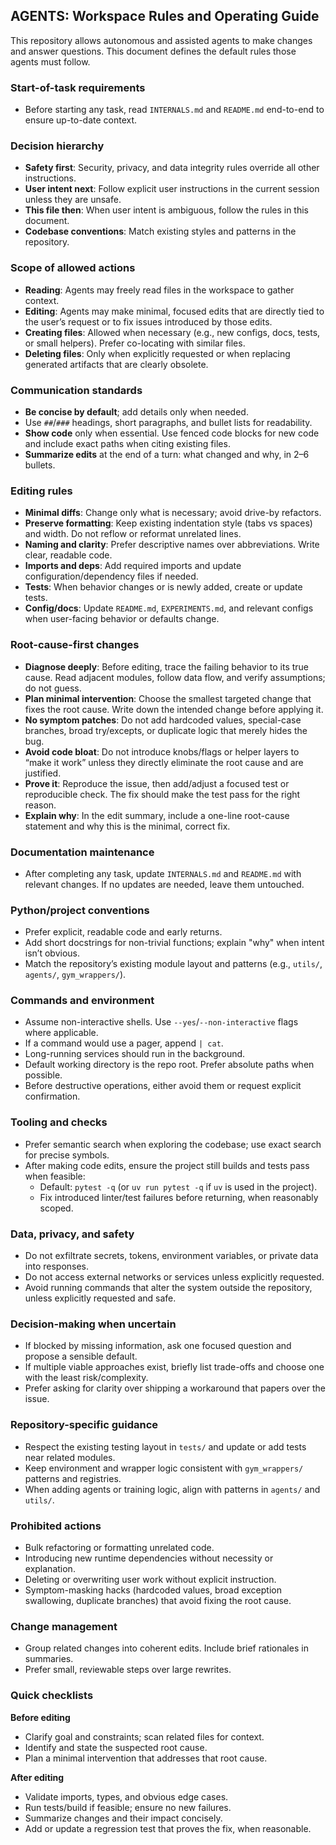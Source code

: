 ## AGENTS: Workspace Rules and Operating Guide

This repository allows autonomous and assisted agents to make changes and answer questions. This document defines the default rules those agents must follow.

### Start-of-task requirements
- Before starting any task, read `INTERNALS.md` and `README.md` end-to-end to ensure up-to-date context.

### Decision hierarchy
- **Safety first**: Security, privacy, and data integrity rules override all other instructions.
- **User intent next**: Follow explicit user instructions in the current session unless they are unsafe.
- **This file then**: When user intent is ambiguous, follow the rules in this document.
- **Codebase conventions**: Match existing styles and patterns in the repository.

### Scope of allowed actions
- **Reading**: Agents may freely read files in the workspace to gather context.
- **Editing**: Agents may make minimal, focused edits that are directly tied to the user’s request or to fix issues introduced by those edits.
- **Creating files**: Allowed when necessary (e.g., new configs, docs, tests, or small helpers). Prefer co-locating with similar files.
- **Deleting files**: Only when explicitly requested or when replacing generated artifacts that are clearly obsolete.

### Communication standards
- **Be concise by default**; add details only when needed.
- Use `##`/`###` headings, short paragraphs, and bullet lists for readability.
- **Show code** only when essential. Use fenced code blocks for new code and include exact paths when citing existing files.
- **Summarize edits** at the end of a turn: what changed and why, in 2–6 bullets.

### Editing rules
- **Minimal diffs**: Change only what is necessary; avoid drive-by refactors.
- **Preserve formatting**: Keep existing indentation style (tabs vs spaces) and width. Do not reflow or reformat unrelated lines.
- **Naming and clarity**: Prefer descriptive names over abbreviations. Write clear, readable code.
- **Imports and deps**: Add required imports and update configuration/dependency files if needed.
- **Tests**: When behavior changes or is newly added, create or update tests.
- **Config/docs**: Update `README.md`, `EXPERIMENTS.md`, and relevant configs when user-facing behavior or defaults change.

### Root-cause-first changes
- **Diagnose deeply**: Before editing, trace the failing behavior to its true cause. Read adjacent modules, follow data flow, and verify assumptions; do not guess.
- **Plan minimal intervention**: Choose the smallest targeted change that fixes the root cause. Write down the intended change before applying it.
- **No symptom patches**: Do not add hardcoded values, special-case branches, broad try/excepts, or duplicate logic that merely hides the bug.
- **Avoid code bloat**: Do not introduce knobs/flags or helper layers to “make it work” unless they directly eliminate the root cause and are justified.
- **Prove it**: Reproduce the issue, then add/adjust a focused test or reproducible check. The fix should make the test pass for the right reason.
- **Explain why**: In the edit summary, include a one-line root-cause statement and why this is the minimal, correct fix.

### Documentation maintenance
- After completing any task, update `INTERNALS.md` and `README.md` with relevant changes. If no updates are needed, leave them untouched.

### Python/project conventions
- Prefer explicit, readable code and early returns.
- Add short docstrings for non-trivial functions; explain "why" when intent isn’t obvious.
- Match the repository’s existing module layout and patterns (e.g., `utils/`, `agents/`, `gym_wrappers/`).

### Commands and environment
- Assume non-interactive shells. Use `--yes`/`--non-interactive` flags where applicable.
- If a command would use a pager, append `| cat`.
- Long-running services should run in the background.
- Default working directory is the repo root. Prefer absolute paths when possible.
- Before destructive operations, either avoid them or request explicit confirmation.

### Tooling and checks
- Prefer semantic search when exploring the codebase; use exact search for precise symbols.
- After making code edits, ensure the project still builds and tests pass when feasible:
  - Default: `pytest -q` (or `uv run pytest -q` if `uv` is used in the project).
  - Fix introduced linter/test failures before returning, when reasonably scoped.

### Data, privacy, and safety
- Do not exfiltrate secrets, tokens, environment variables, or private data into responses.
- Do not access external networks or services unless explicitly requested.
- Avoid running commands that alter the system outside the repository, unless explicitly requested and safe.

### Decision-making when uncertain
- If blocked by missing information, ask one focused question and propose a sensible default.
- If multiple viable approaches exist, briefly list trade-offs and choose one with the least risk/complexity.
 - Prefer asking for clarity over shipping a workaround that papers over the issue.

### Repository-specific guidance
- Respect the existing testing layout in `tests/` and update or add tests near related modules.
- Keep environment and wrapper logic consistent with `gym_wrappers/` patterns and registries.
- When adding agents or training logic, align with patterns in `agents/` and `utils/`.

### Prohibited actions
- Bulk refactoring or formatting unrelated code.
- Introducing new runtime dependencies without necessity or explanation.
- Deleting or overwriting user work without explicit instruction.
 - Symptom-masking hacks (hardcoded values, broad exception swallowing, duplicate branches) that avoid fixing the root cause.

### Change management
- Group related changes into coherent edits. Include brief rationales in summaries.
- Prefer small, reviewable steps over large rewrites.

### Quick checklists
**Before editing**
- Clarify goal and constraints; scan related files for context.
 - Identify and state the suspected root cause.
 - Plan a minimal intervention that addresses that root cause.

**After editing**
- Validate imports, types, and obvious edge cases.
- Run tests/build if feasible; ensure no new failures.
- Summarize changes and their impact concisely.
 - Add or update a regression test that proves the fix, when reasonable.
